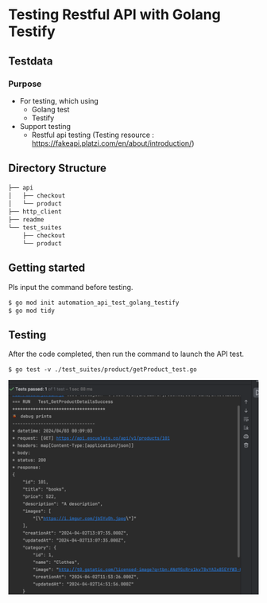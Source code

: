 # Testing Restful API with Golang Testify

## Testdata
### Purpose
- For testing, which using
  - Golang test
  - Testify
- Support testing
  - Restful api testing (Testing resource : https://fakeapi.platzi.com/en/about/introduction/)

## Directory Structure
```
├── api
│   ├── checkout
│   └── product
├── http_client
├── readme
└── test_suites
    ├── checkout
    └── product
```

## Getting started
Pls input the command before testing.
```
$ go mod init automation_api_test_golang_testify
$ go mod tidy
```

## Testing
After the code completed, then run the command to launch the API test.
```
$ go test -v ./test_suites/product/getProduct_test.go
```
![getproduct_result.png](readme%2Fgetproduct_result.png)
